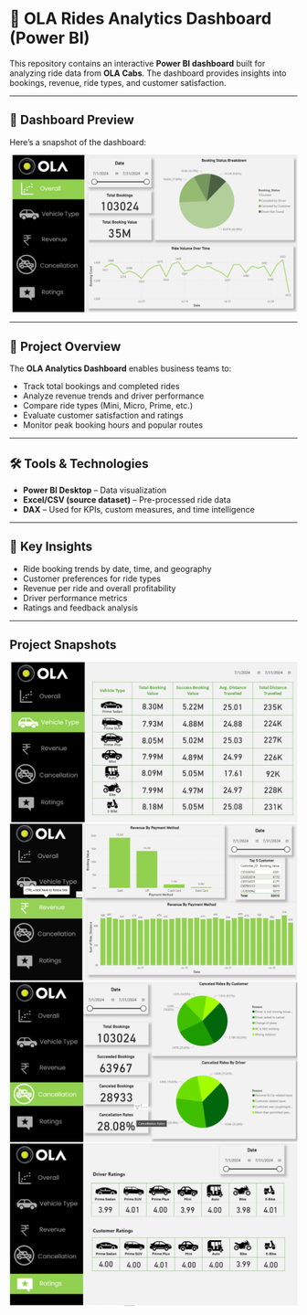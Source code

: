 # 🚖 OLA Rides Analytics Dashboard (Power BI)

This repository contains an interactive **Power BI dashboard** built for analyzing ride data from **OLA Cabs**. The dashboard provides insights into bookings, revenue, ride types, and customer satisfaction.

---

## 📸 Dashboard Preview
Here’s a snapshot of the dashboard:  

![OLA Dashboard](images/ola_dashboard.png)

---

## 🚀 Project Overview
The **OLA Analytics Dashboard** enables business teams to:
- Track total bookings and completed rides
- Analyze revenue trends and driver performance
- Compare ride types (Mini, Micro, Prime, etc.)
- Evaluate customer satisfaction and ratings
- Monitor peak booking hours and popular routes

---

## 🛠️ Tools & Technologies
- **Power BI Desktop** – Data visualization
- **Excel/CSV (source dataset)** – Pre-processed ride data
- **DAX** – Used for KPIs, custom measures, and time intelligence

---

## 📌 Key Insights
- Ride booking trends by date, time, and geography
- Customer preferences for ride types
- Revenue per ride and overall profitability
- Driver performance metrics
- Ratings and feedback analysis

---

## Project Snapshots
![1. Vehicle Type](images/ProjectSnapshot1.png)
![2.Revenue](images/ProjectSnapshot2.png)
![3.Cancellation](images/ProjectSnapshot3.png)
![4.Ratings](images/ProjectSnapshot4.png)
